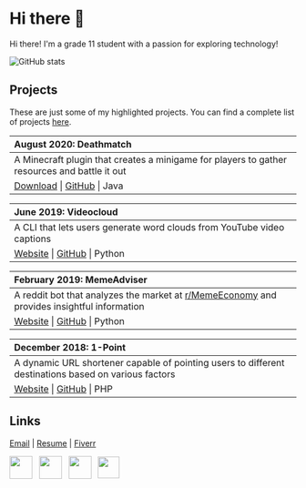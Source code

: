 
# Hi there 👋


Hi there! I'm a grade 11 student with a passion for exploring technology!

![GitHub stats](https://github-readme-stats.vercel.app/api?username=paramt&count_private=true)


## Projects
These are just some of my highlighted projects. You can find a complete list of projects [here](https://github.com/paramt/projects).

| August 2020:  Deathmatch |
| :--- |
| A Minecraft plugin that creates a minigame for players to gather resources and battle it out |
| [Download](https://github.com/paramt/deathmatch/releases) &#124; [GitHub](https://github.com/paramt/deathmatch/releases) &#124; Java |


| June 2019:  Videocloud |
| :--- |
| A CLI that lets users generate word clouds from YouTube video captions |
| [Website](https://videocloud.tech) &#124; [GitHub](https://github.com/paramt/videocloud) &#124; Python |


| February 2019:  MemeAdviser |
| :--- |
| A reddit bot that analyzes the market at [r/MemeEconomy](https://www.reddit.com/r/MemeEconomy) and provides insightful information |
| [Website](https://www.1pt.co) &#124; [GitHub](https://github.com/paramt/1pt) &#124; Python |

| December 2018: 1-Point |
| :--- |
| A dynamic URL shortener capable of pointing users to different destinations based on various factors |
| [Website](https://www.1pt.co) &#124; [GitHub](https://github.com/paramt/1pt) &#124; PHP |

## Links
[Email](mailto:contact@param.me) |
[Resume](https://www.param.me/resume) |
[Fiverr](https://www.fiverr.com/paramthakkar)

[<img src="https://image.flaticon.com/icons/svg/181/181535.svg" width=40 align=center>](mailto://contact@param.me) &nbsp;
[<img src="https://image.flaticon.com/icons/svg/145/145807.svg" width=40 align=center>](https://www.linkedin.com/in/paramt/) &nbsp;
[<img src="https://image.flaticon.com/icons/svg/145/145812.svg" width=40 align=center>](https://twitter.com/paramoham) &nbsp;
[<img src="https://image.flaticon.com/icons/svg/733/733558.svg" width=38 align=center>](https://www.instagram.com/xparam/) &nbsp;
